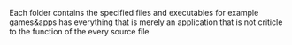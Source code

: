 Each folder contains the specified files and executables for example games&apps has everything that is merely an application that is not criticle to the function of the every source file
